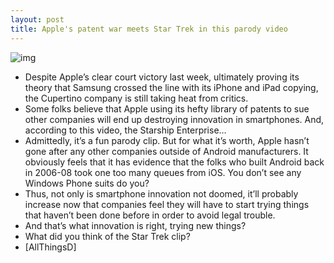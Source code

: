 ```yaml
---
layout: post
title: Apple's patent war meets Star Trek in this parody video
---
```

![img](http://media.idownloadblog.com/wp-content/uploads/2012/08/star-trek-enterprise.png)
* Despite Apple’s clear court victory last week, ultimately proving its theory that Samsung crossed the line with its iPhone and iPad copying, the Cupertino company is still taking heat from critics.
* Some folks believe that Apple using its hefty library of patents to sue other companies will end up destroying innovation in smartphones. And, according to this video, the Starship Enterprise…
* Admittedly, it’s a fun parody clip. But for what it’s worth, Apple hasn’t gone after any other companies outside of Android manufacturers. It obviously feels that it has evidence that the folks who built Android back in 2006-08 took one too many queues from iOS. You don’t see any Windows Phone suits do you?
* Thus, not only is smartphone innovation not doomed, it’ll probably increase now that companies feel they will have to start trying things that haven’t been done before in order to avoid legal trouble.
* And that’s what innovation is right, trying new things?
* What did you think of the Star Trek clip?
* [AllThingsD]

